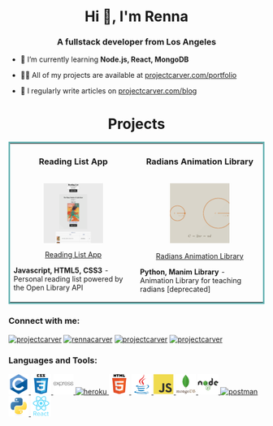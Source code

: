 <h1 align="center">Hi 👋, I'm Renna</h1>
<h3 align="center">A fullstack developer from Los Angeles</h3>

- 🌱 I’m currently learning **Node.js, React, MongoDB**

- 👨‍💻 All of my projects are available at [projectcarver.com/portfolio](projectcarver.com/portfolio)

- 📝 I regularly write articles on [projectcarver.com/blog](projectcarver.com/blog)

<h1 align="center">Projects</h1>

<table bordercolor="#66b2b2">
  <tr>
    <td width="50%" valign="top" align="center">
      <h3 align="center">Reading List App</h3>
        <br />
        <a target="_blank" href="https://rennacarver.github.io/Reading-List-App/">
            <img align="center" style="width: 50%; height: auto;" src="https://github.com/rennacarver/rennacarver/blob/main/Reading-List-App_medium.gif?raw=true" width="100%" alt="Reading List App"/>
        </a>
        <br />
        <p align="center"> 
          <a href="https://rennacarver.github.io/Reading-List-App/" target="_blank">Reading List App</a>
        </p>
        <p align="left"><strong>Javascript, HTML5, CSS3</strong> - Personal reading list powered by the Open Library API</p>
    </td>
    <td width="50%" valign="top" align="center">
      <h3 align="center">Radians Animation Library</h3>
        <br />
      <a target="_blank" href="https://github.com/rennacarver/ProjectCarver">
            <img src="https://github.com/rennacarver/rennacarver/blob/main/Radians%20Animation%20Library.gif?raw=true" width="50%"  alt="Radians Animation Library"/>
        </a>
          <br />
          <p align="center">
          <a align="center" href="https://github.com/rennacarver/rennacarver/blob/main/Radians%20Animation%20Library.gif?raw=true" target="_blank">Radians Animation Library</a>
  </a>
      </p>
        <p align="left"><strong>Python, Manim Library</strong> - Animation Library for teaching radians [deprecated]</p>
    </td>
  </tr>
</table>

<h3 align="left">Connect with me:</h3>
<p align="left">
<a href="https://twitter.com/projectcarver" target="blank"><img align="center" src="https://raw.githubusercontent.com/rahuldkjain/github-profile-readme-generator/master/src/images/icons/Social/twitter.svg" alt="projectcarver" height="30" width="40" /></a>
<a href="https://linkedin.com/in/rennacarver" target="blank"><img align="center" src="https://raw.githubusercontent.com/rahuldkjain/github-profile-readme-generator/master/src/images/icons/Social/linked-in-alt.svg" alt="rennacarver" height="30" width="40" /></a>
<a href="https://instagram.com/projectcarver" target="blank"><img align="center" src="https://raw.githubusercontent.com/rahuldkjain/github-profile-readme-generator/master/src/images/icons/Social/instagram.svg" alt="projectcarver" height="30" width="40" /></a>
<a href="https://www.youtube.com/@projectcarver" target="blank"><img align="center" src="https://raw.githubusercontent.com/rahuldkjain/github-profile-readme-generator/master/src/images/icons/Social/youtube.svg" alt="projectcarver" height="30" width="40" /></a>
</p>

<h3 align="left">Languages and Tools:</h3>
<p align="left"> <a href="https://www.cprogramming.com/" target="_blank" rel="noreferrer"> <img src="https://raw.githubusercontent.com/devicons/devicon/master/icons/c/c-original.svg" alt="c" width="40" height="40"/> </a> <a href="https://www.w3schools.com/css/" target="_blank" rel="noreferrer"> <img src="https://raw.githubusercontent.com/devicons/devicon/master/icons/css3/css3-original-wordmark.svg" alt="css3" width="40" height="40"/> </a> <a href="https://expressjs.com" target="_blank" rel="noreferrer"> <img src="https://raw.githubusercontent.com/devicons/devicon/master/icons/express/express-original-wordmark.svg" alt="express" width="40" height="40"/> </a> <a href="https://heroku.com" target="_blank" rel="noreferrer"> <img src="https://www.vectorlogo.zone/logos/heroku/heroku-icon.svg" alt="heroku" width="40" height="40"/> </a> <a href="https://www.w3.org/html/" target="_blank" rel="noreferrer"> <img src="https://raw.githubusercontent.com/devicons/devicon/master/icons/html5/html5-original-wordmark.svg" alt="html5" width="40" height="40"/> </a> <a href="https://www.java.com" target="_blank" rel="noreferrer"> <img src="https://raw.githubusercontent.com/devicons/devicon/master/icons/java/java-original.svg" alt="java" width="40" height="40"/> </a> <a href="https://developer.mozilla.org/en-US/docs/Web/JavaScript" target="_blank" rel="noreferrer"> <img src="https://raw.githubusercontent.com/devicons/devicon/master/icons/javascript/javascript-original.svg" alt="javascript" width="40" height="40"/> </a> <a href="https://www.mongodb.com/" target="_blank" rel="noreferrer"> <img src="https://raw.githubusercontent.com/devicons/devicon/master/icons/mongodb/mongodb-original-wordmark.svg" alt="mongodb" width="40" height="40"/> </a> <a href="https://nodejs.org" target="_blank" rel="noreferrer"> <img src="https://raw.githubusercontent.com/devicons/devicon/master/icons/nodejs/nodejs-original-wordmark.svg" alt="nodejs" width="40" height="40"/> </a> <a href="https://postman.com" target="_blank" rel="noreferrer"> <img src="https://www.vectorlogo.zone/logos/getpostman/getpostman-icon.svg" alt="postman" width="40" height="40"/> </a> <a href="https://www.python.org" target="_blank" rel="noreferrer"> <img src="https://raw.githubusercontent.com/devicons/devicon/master/icons/python/python-original.svg" alt="python" width="40" height="40"/> </a> <a href="https://reactjs.org/" target="_blank" rel="noreferrer"> <img src="https://raw.githubusercontent.com/devicons/devicon/master/icons/react/react-original-wordmark.svg" alt="react" width="40" height="40"/> </a> </p>
